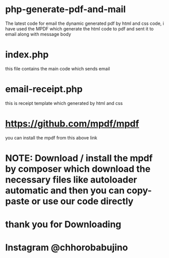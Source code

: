 # php-generate-pdf-and-mail
The latest code for email the dynamic generated pdf by html and css code, i have used the MPDF which generate the html code to pdf and sent it to email along with message body  

# index.php
this file contains the main code which sends email

# email-receipt.php
this is receipt template which generated by html and css

# https://github.com/mpdf/mpdf
you can install the mpdf from this above link

# NOTE: Download / install the mpdf by composer which download the necessary files like autoloader automatic and then you can copy-paste or use our code directly

# thank you for Downloading
# Instagram @chhorobabujino
